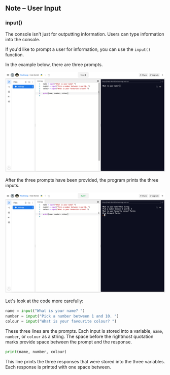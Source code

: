 ## Note – User Input

### input()

The console isn't just for outputting information. Users can type information into the console.

If you'd like to prompt a user for information, you can use the `input()` function. 

In the example below, there are three prompts.

![](../../Images/Input_Example_1.png)

After the three prompts have been provided, the program prints the three inputs.

![](../../Images/Input_Example_2.png)

Let's look at the code more carefully:

```python
name = input("What is your name? ")
number = input("Pick a number between 1 and 10. ")
colour = input("What is your favourite colour? ")
```

These three lines are the prompts. Each input is stored into a variable, `name`, `number`, or `colour` as a string. The space before the rightmost quotation marks provide space between the prompt and the response.

``` python
print(name, number, colour)
```

This line prints the three responses that were stored into the three variables. Each response is printed with one space between.
